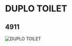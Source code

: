 # DUPLO TOILET
## 4911
![DUPLO TOILET](https://lc-www-live-s.legocdn.com/media/bricks/5/2/4112012.jpg)